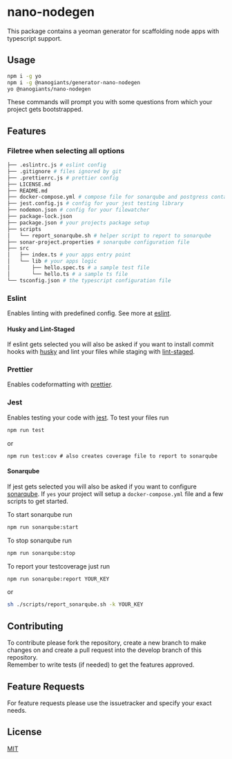 # nano-nodegen
This package contains a yeoman generator for scaffolding node apps with typescript support.

## Usage

```bash
npm i -g yo
npm i -g @nanogiants/generator-nano-nodegen
yo @nanogiants/nano-nodegen
```

These commands will prompt you with some questions from which your project gets bootstrapped.

## Features

### Filetree when selecting all options

```bash
├── .eslintrc.js # eslint config
├── .gitignore # files ignored by git
├── .prettierrc.js # prettier config
├── LICENSE.md
├── README.md
├── docker-compose.yml # compose file for sonarqube and postgress containers
├── jest.config.js # config for your jest testing library
├── nodemon.json # config for your filewatcher
├── package-lock.json
├── package.json # your projects package setup
├── scripts
│   └── report_sonarqube.sh # helper script to report to sonarqube
├── sonar-project.properties # sonarqube configuration file
├── src
│   ├── index.ts # your apps entry point
│   └── lib # your apps logic
│       ├── hello.spec.ts # a sample test file
│       └── hello.ts # a sample ts file
└── tsconfig.json # the typescript configuration file
```

### Eslint
Enables linting with predefined config.
See more at [eslint](https://www.npmjs.com/package/eslint).

#### Husky and Lint-Staged
If eslint gets selected you will also be asked if you want to install commit hooks with [husky](https://www.npmjs.com/package/husky) and lint your files while staging with [lint-staged](https://www.npmjs.com/package/lint-staged).


### Prettier
Enables codeformatting with [prettier](https://www.npmjs.com/package/prettier).

### Jest
Enables testing your code with [jest](https://jestjs.io/).
To test your files run 
```bash
npm run test
```
or
```
npm run test:cov # also creates coverage file to report to sonarqube
```

#### Sonarqube
If jest gets selected you will also be asked if you want to configure [sonarqube](https://www.sonarqube.org/). If `yes`  your project will setup a `docker-compose.yml` file and a few scripts to get started.

To start sonarqube run
```bash
npm run sonarqube:start
```

To stop sonarqube run
```bash
npm run sonarqube:stop
```

To report your testcoverage just run 
```bash
npm run sonarqube:report YOUR_KEY
```
or
```bash
sh ./scripts/report_sonarqube.sh -k YOUR_KEY
```

## Contributing

To contribute please fork the repository, create a new branch to make changes on and create a pull request into the develop branch of this repository.  
Remember to write tests (if needed) to get the features approved.

## Feature Requests

For feature requests please use the issuetracker and specify your exact needs. 

## License

[MIT](https://github.com/nanogiants/nano-nodegen/blob/develop/LICENSE.md)